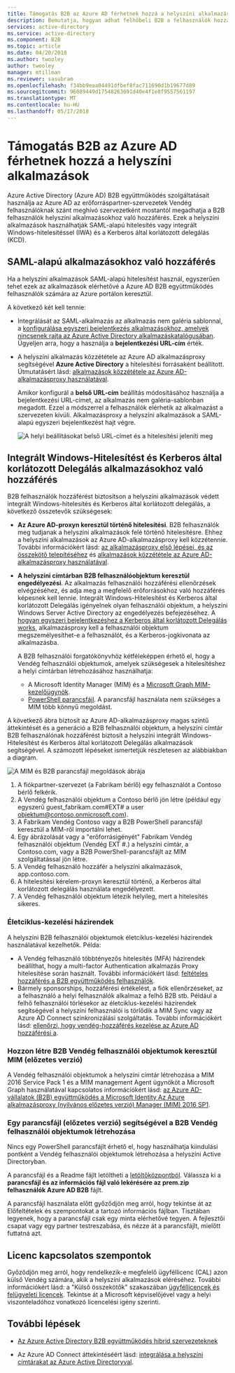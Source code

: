 ```yaml
---
title: Támogatás B2B az Azure AD férhetnek hozzá a helyszíni alkalmazások |} Microsoft Docs
description: Bemutatja, hogyan adhat felhőbeli B2B a felhasználók hozzáférést helyszíni alkalmazások az Azure AD B2B együttműködés.
services: active-directory
ms.service: active-directory
ms.component: B2B
ms.topic: article
ms.date: 04/20/2018
ms.author: twooley
author: twooley
manager: mtillman
ms.reviewer: sasubram
ms.openlocfilehash: f34bb9eaa04491dfbef8fac711690d1b19677d89
ms.sourcegitcommit: 96089449d17548263691d40e4f1e8f9557561197
ms.translationtype: MT
ms.contentlocale: hu-HU
ms.lasthandoff: 05/17/2018
---
```

# <a name="grant-b2b-users-in-azure-ad-access-to-your-on-premises-applications"></a>Támogatás B2B az Azure AD férhetnek hozzá a helyszíni alkalmazások

Azure Active Directory (Azure AD) B2B együttműködés szolgáltatásait használja az Azure AD az erőforráspartner-szervezetek Vendég felhasználóknak szánt meghívó szervezetként mostantól megadhatja a B2B felhasználók helyszíni alkalmazásokhoz való hozzáférés. Ezek a helyszíni alkalmazások használhatják SAML-alapú hitelesítés vagy integrált Windows-hitelesítéssel (IWA) és a Kerberos által korlátozott delegálás (KCD).

## <a name="access-to-saml-apps"></a>SAML-alapú alkalmazásokhoz való hozzáférés

Ha a helyszíni alkalmazások SAML-alapú hitelesítést használ, egyszerűen tehet ezek az alkalmazások elérhetővé a Azure AD B2B együttműködés felhasználók számára az Azure portálon keresztül.

A következő két kell tennie:

- Integrálását az SAML-alkalmazás az alkalmazás nem galéria sablonnal, a [konfigurálása egyszeri bejelentkezés alkalmazásokhoz, amelyek nincsenek rajta az Azure Active Directory alkalmazáskatalógusában](../active-directory-saas-custom-apps.md). Ügyeljen arra, hogy a használja a **bejelentkezési URL-cím** érték.
-  A helyszíni alkalmazás közzététele az Azure AD alkalmazásproxy segítségével **Azure Active Directory** a hitelesítési forrásaként beállított. Útmutatásért lásd: [alkalmazások közzététele az Azure AD-alkalmazásproxy használatával](../manage-apps/application-proxy-publish-azure-portal.md). 

   Amikor konfigurál a **belső URL-cím** beállítás módosításához használja a bejelentkezési URL-címet, az alkalmazás nem galéria-sablonban megadott. Ezzel a módszerrel a felhasználók elérhetik az alkalmazást a szervezeten kívüli. Alkalmazásproxy a helyszíni alkalmazások a SAML-alapú egyszeri bejelentkezést hajt végre.
 
   ![A helyi beállításokat belső URL-címet és a hitelesítési jeleníti meg](media/hybrid-cloud-to-on-premises/OnPremAppSettings.PNG)

## <a name="access-to-iwa-and-kcd-apps"></a>Integrált Windows-Hitelesítést és Kerberos által korlátozott Delegálás alkalmazásokhoz való hozzáférés

B2B felhasználók hozzáférést biztosítson a helyszíni alkalmazások védett integrált Windows-hitelesítés és Kerberos által korlátozott delegálás, a következő összetevők szükségesek:

- **Az Azure AD-proxyn keresztül történő hitelesítési**. B2B felhasználók meg tudjanak a helyszíni alkalmazások felé történő hitelesítésre. Ehhez a helyszíni alkalmazások az Azure AD-alkalmazásproxy kell közzétennie. További információkért lásd: [az alkalmazásproxy első lépései, és az összekötő telepítéséhez](../manage-apps/application-proxy-enable.md) és [alkalmazások közzététele az Azure AD-alkalmazásproxy használatával](../manage-apps/application-proxy-publish-azure-portal.md).
- **A helyszíni címtárban B2B felhasználóobjektum keresztül engedélyezési**. Az alkalmazás felhasználói hozzáférési ellenőrzések elvégzéséhez, és adja meg a megfelelő erőforrásokhoz való hozzáférés képesnek kell lennie. Integrált Windows-Hitelesítést és Kerberos által korlátozott Delegálás igényelnek olyan felhasználói objektum, a helyszíni Windows Server Active Directory az engedélyezés befejezéséhez. A [hogyan egyszeri bejelentkezéshez a Kerberos által korlátozott Delegálás works](../manage-apps/application-proxy-configure-single-sign-on-with-kcd.md#how-single-sign-on-with-kcd-works), alkalmazásproxy kell a felhasználói objektum megszemélyesíthet-e a felhasználót, és a Kerberos-jogkivonata az alkalmazásba. 

   A B2B felhasználói forgatókönyvhöz kétféleképpen érhető el, hogy a Vendég felhasználói objektumok, amelyek szükségesek a hitelesítéshez a helyi címtárban létrehozásához használhatja:

   - A Microsoft Identity Manager (MIM) és a [Microsoft Graph MIM-kezelőügynök](#create-b2b-guest-user-objects-through-mim-preview). 
   - [PowerShell parancsfájl](#create-b2b-guest-user-objects-through-a-script-preview). A parancsfájl használata nem szükséges a MIM több könnyű megoldást. 

A következő ábra biztosít az Azure AD-alkalmazásproxy magas szintű áttekintését és a generáció a B2B felhasználói objektum, a helyszíni címtár B2B felhasználónak hozzáférést biztosít a helyszíni integrált Windows-Hitelesítést és Kerberos által korlátozott Delegálás alkalmazások segítségével. A számozott lépéseket ismertetjük részletesen az alábbiakban a diagram.

![A MIM és B2B parancsfájl megoldások ábrája](media/hybrid-cloud-to-on-premises/MIMScriptSolution.PNG)

1.  A fiókpartner-szervezet (a Fabrikam bérlő) egy felhasználót a Contoso bérlő felkérik.
2.  A Vendég felhasználói objektum a Contoso bérlő jön létre (például egy egyszerű guest_fabrikam.com#EXT# a user objektum@contoso.onmicrosoft.com).
3.  A Fabrikam Vendég Contoso vagy a B2B PowerShell parancsfájl keresztül a MIM-ről importálni lehet.
4.  Egy ábrázolását vagy a "erőforrásigényét" Fabrikam Vendég felhasználói objektum (Vendég EXT #.) a helyszíni címtár, a Contoso.com, vagy a B2B PowerShell-parancsfájlt az MIM szolgáltatással jön létre.
5.  A Vendég felhasználó hozzáfér a helyszíni alkalmazások, app.contoso.com.
6.  A hitelesítési kérelem-proxyn keresztül történő, a Kerberos által korlátozott delegálás használata engedélyezett. 
7.  A Vendég felhasználói objektum létezik helyileg, mert a hitelesítés sikeres.

### <a name="lifecycle-management-policies"></a>Életciklus-kezelési házirendek

A helyszíni B2B felhasználói objektumok életciklus-kezelési házirendek használatával kezelhetők. Példa:

- A Vendég felhasználó többtényezős hitelesítés (MFA) házirendek beállíthat, hogy a multi-factor Authentication alkalmazás Proxy hitelesítése során használt. További információkért lásd: [feltételes hozzáférés a B2B együttműködés felhasználók](conditional-access.md).
- Bármely sponsorships, hozzáférési értékelést, a fiók ellenőrzéseket, az a felhasználó a helyi felhasználók alkalmaz a felhő B2B stb. Például a felhő felhasználói törlésekor az életciklus-kezelési házirendek segítségével a helyszíni felhasználói is törlődik a MIM Sync vagy az Azure AD Connect szinkronizálási szolgáltatás. További információkért lásd: [ellenőrzi, hogy vendég-hozzáférés kezelése az Azure AD hozzáférési a](../active-directory-azure-ad-controls-manage-guest-access-with-access-reviews.md).

### <a name="create-b2b-guest-user-objects-through-mim-preview"></a>Hozzon létre B2B Vendég felhasználói objektumok keresztül MIM (előzetes verzió)

A Vendég felhasználói objektumok a helyszíni címtár létrehozása a MIM 2016 Service Pack 1 és a MIM management Agent ügynököt a Microsoft Graph használatával kapcsolatos információkért lásd: [az Azure AD-vállalatok (B2B) együttműködés a Microsoft Identity Az Azure alkalmazásproxy (nyilvános előzetes verzió) Manager (MIM) 2016 SP1](https://docs.microsoft.com/microsoft-identity-manager/microsoft-identity-manager-2016-graph-b2b-scenario).

### <a name="create-b2b-guest-user-objects-through-a-script-preview"></a>Egy parancsfájl (előzetes verzió) segítségével a B2B Vendég felhasználói objektumok létrehozása

Nincs egy PowerShell parancsfájlt érhető el, hogy használhatja kiindulási pontként a Vendég felhasználói objektumok létrehozása a helyszíni Active Directoryban.

A parancsfájl és a Readme fájlt letöltheti a [letöltőközpontból](https://www.microsoft.com/download/details.aspx?id=51495). Válassza ki a **parancsfájl és az információs fájl való lekérésére az prem.zip felhasználók Azure AD B2B** fájlt.

A parancsfájl használata előtt győződjön meg arról, hogy tekintse át az Előfeltételek és szempontokat a tartozó információs fájlban. Tisztában legyenek, hogy a parancsfájl csak egy minta elérhetővé tegyen. A fejlesztői csapat vagy egy partner testreszabása, és nézze át a parancsfájlt, mielőtt futtatná azt.

## <a name="license-considerations"></a>Licenc kapcsolatos szempontok

Győződjön meg arról, hogy rendelkezik-e megfelelő ügyféllicenc (CAL) azon külső Vendég számára, akik a helyszíni alkalmazások eléréséhez. További információkért lásd: a "Külső összekötők" szakaszában [ügyféllicencek és felügyeleti licencek](https://www.microsoft.com/en-us/licensing/product-licensing/client-access-license.aspx). Tekintse át a Microsoft képviselőjével vagy a helyi viszonteladóhoz vonatkozó licencelési igény szerinti.

## <a name="next-steps"></a>További lépések

- [Az Azure Active Directory B2B együttműködés hibrid szervezeteknek](hybrid-organizations.md)

- Az Azure AD Connect áttekintéséért lásd: [integrálása a helyszíni címtárakat az Azure Active Directoryval](../connect/active-directory-aadconnect.md).

